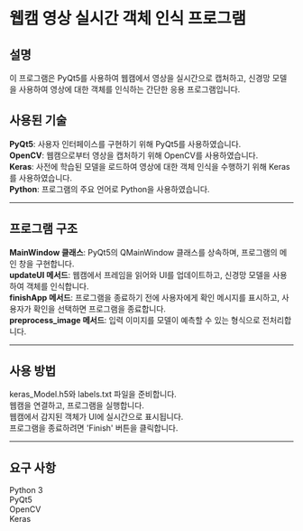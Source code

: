 # 웹캠 영상 실시간 객체 인식 프로그램

## 설명
이 프로그램은 PyQt5를 사용하여 웹캠에서 영상을 실시간으로 캡처하고, 신경망 모델을 사용하여 영상에 대한 객체를 인식하는 간단한 응용 프로그램입니다.

## 사용된 기술

**PyQt5**: 사용자 인터페이스를 구현하기 위해 PyQt5를 사용하였습니다.<br>
**OpenCV**: 웹캠으로부터 영상을 캡처하기 위해 OpenCV를 사용하였습니다.<br>
**Keras**: 사전에 학습된 모델을 로드하여 영상에 대한 객체 인식을 수행하기 위해 Keras를 사용하였습니다.<br>
**Python**: 프로그램의 주요 언어로 Python을 사용하였습니다.<br>
****

## 프로그램 구조

**MainWindow 클래스**: PyQt5의 QMainWindow 클래스를 상속하며, 프로그램의 메인 창을 구현합니다.<br>
**updateUI 메서드**: 웹캠에서 프레임을 읽어와 UI를 업데이트하고, 신경망 모델을 사용하여 객체를 인식합니다.<br>
**finishApp 메서드**: 프로그램을 종료하기 전에 사용자에게 확인 메시지를 표시하고, 사용자가 확인을 선택하면 프로그램을 종료합니다.<br>
**preprocess_image 메서드**: 입력 이미지를 모델이 예측할 수 있는 형식으로 전처리합니다.<br>
****

## 사용 방법

keras_Model.h5와 labels.txt 파일을 준비합니다.<br>
웹캠을 연결하고, 프로그램을 실행합니다.<br>
웹캠에서 감지된 객체가 UI에 실시간으로 표시됩니다.<br>
프로그램을 종료하려면 'Finish' 버튼을 클릭합니다.<br>
****

## 요구 사항

Python 3<br>
PyQt5<br>
OpenCV<br>
Keras<br>
